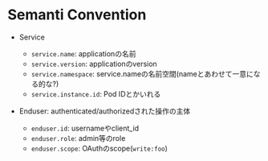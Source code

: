 # Semanti Convention

* Service
  * `service.name`: applicationの名前
  * `service.version`: applicationのversion
  * `service.namespace`: service.nameの名前空間(nameとあわせて一意になる的な?)
  * `service.instance.id`: Pod IDとかいれる

* Enduser: authenticated/authorizedされた操作の主体
  * `enduser.id`: usernameやclient_id
  * `enduser.role`: admin等のrole
  * `enduser.scope`: OAuthのscope(`write:foo`)
